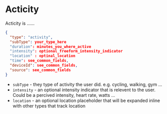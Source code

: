 # Acticity

Acticity is ......


``` json
{
  "type": "activity",
  "subType": your_type_here
  "duration": minutes_you_where_active
  "intensity": optional_freeform_intensity_indicator
  "location" : optinal_location
  "time": see_common_fields,
  "deviceId": see_common_fields,
  "source": see_common_fields
}
```

* `subType` - they type of activity the user did. e.g. cycling, walking, gym ...
* `intensity` - an optional intensity indicator that is relevent to the user. Could be a percived intensity, heart rate, watts ...
* `location` - an optional location placeholder that will be expanded inline with other types that track location